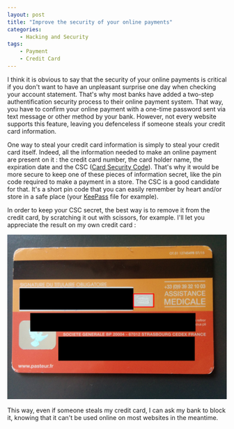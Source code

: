 ```yaml
---
layout: post
title: "Improve the security of your online payments"
categories:
    - Hacking and Security
tags:
    - Payment
    - Credit Card
---
```

I think it is obvious to say that the security of your online payments is critical if you don't want to have an unpleasant surprise one day when checking your account statement. That's why most banks have added a two-step authentification security process to their online payment system. That way, you have to confirm your online payment with a one-time password sent via text message or other method by your bank. However, not every website supports this feature, leaving you defenceless if someone steals your credit card information.

<!--more-->

One way to steal your credit card information is simply to steal your credit card itself. Indeed, all the information needed to make an online payment are present on it : the credit card number, the card holder name, the expiration date and the CSC ([Card Security Code][CSC]). That's why it would be more secure to keep one of these pieces of information secret, like the pin code required to make a payment in a store. The CSC is a good candidate for that. It's a short pin code that you can easily remember by heart and/or store in a safe place (your [KeePass][keepass] file for example).

In order to keep your CSC secret, the best way is to remove it from the credit card, by scratching it out with scissors, for example. I'll let you appreciate the result on my own credit card :

![Example of a CSC which has been scratched out][credit card CSC]

This way, even if someone steals my credit card, I can ask my bank to block it, knowing that it can't be used online on most websites in the meantime.

 [CSC]: https://en.wikipedia.org/wiki/Card_security_code
 [keepass]: http://keepass.info/
 [credit card CSC]: /images/credit_card_csc.png
